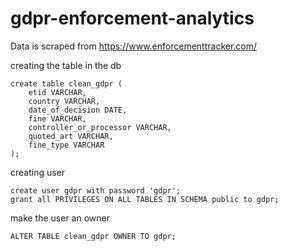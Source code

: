 # gdpr-enforcement-analytics

Data is scraped from https://www.enforcementtracker.com/

creating the table in the db
```
create table clean_gdpr (
	etid VARCHAR,
	country VARCHAR,
	date_of_decision DATE,
	fine VARCHAR,
	controller_or_processor VARCHAR,
	quoted_art VARCHAR,
	fine_type VARCHAR
);
```

creating user 
```
create user gdpr with password 'gdpr';
grant all PRIVILEGES ON ALL TABLES IN SCHEMA public to gdpr;
```

make the user an owner
```
ALTER TABLE clean_gdpr OWNER TO gdpr;
```
